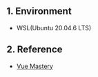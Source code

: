 ## 1. Environment

- WSL(Ubuntu 20.04.6 LTS)

## 2. Reference

- [Vue Mastery](https://www.vuemastery.com/courses/intro-to-vue-3/intro-to-vue3/)
